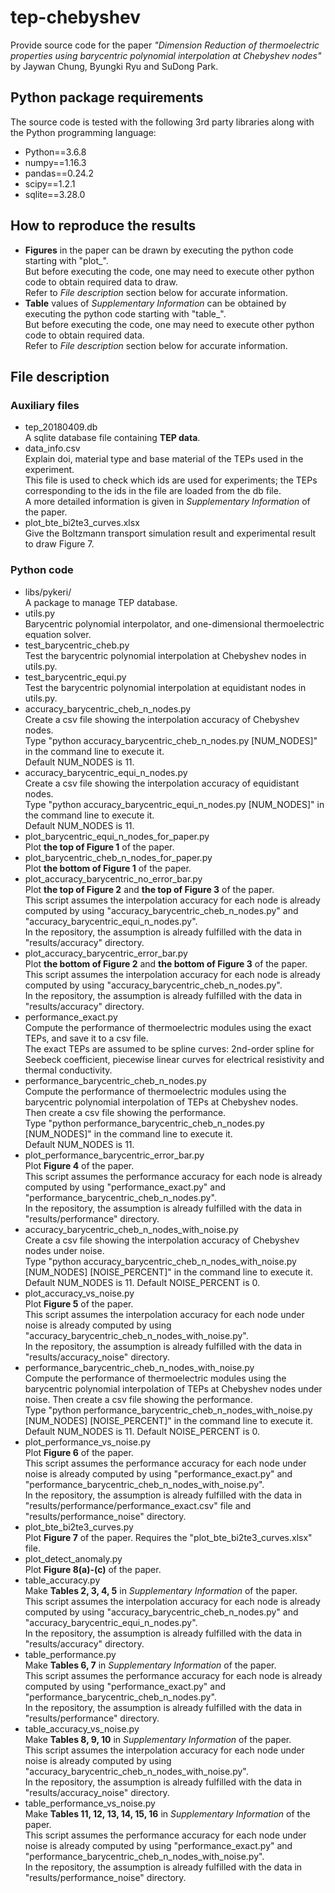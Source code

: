 # tep-chebyshev
Provide source code for the paper *"Dimension Reduction of thermoelectric properties using barycentric polynomial interpolation at Chebyshev nodes"* by Jaywan Chung, Byungki Ryu and SuDong Park.

## Python package requirements
The source code is tested with the following 3rd party libraries along with the Python programming language:
- Python==3.6.8
- numpy==1.16.3
- pandas==0.24.2
- scipy==1.2.1
- sqlite==3.28.0

## How to reproduce the results
- **Figures** in the paper can be drawn by executing the python code starting with "plot_".\
  But before executing the code, one may need to execute other python code to obtain required data to draw.\
  Refer to *File description* section below for accurate information.
- **Table** values of *Supplementary Information* can be obtained by executing the python code starting with "table_".\
  But before executing the code, one may need to execute other python code to obtain required data.\
  Refer to *File description* section below for accurate information.

## File description
### Auxiliary files
- tep_20180409.db\
  A sqlite database file containing **TEP data**.
- data_info.csv\
  Explain doi, material type and base material of the TEPs used in the experiment.\
  This file is used to check which ids are used for experiments; the TEPs corresponding to the ids in the file are loaded from the db file.\
  A more detailed information is given in *Supplementary Information* of the paper.
- plot_bte_bi2te3_curves.xlsx\
  Give the Boltzmann transport simulation result and experimental result to draw Figure 7.

### Python code
- libs/pykeri/\
	A package to manage TEP database.
- utils.py\
	Barycentric polynomial interpolator, and one-dimensional thermoelectric equation solver.
- test_barycentric_cheb.py\
	Test the barycentric polynomial interpolation at Chebyshev nodes in utils.py.
- test_barycentric_equi.py\
	Test the barycentric polynomial interpolation at equidistant nodes in utils.py.
- accuracy_barycentric_cheb_n_nodes.py\
	Create a csv file showing the interpolation accuracy of Chebyshev nodes.\
	Type "python accuracy_barycentric_cheb_n_nodes.py [NUM_NODES]" in the command line to execute it.\
	Default NUM_NODES is 11.
- accuracy_barycentric_equi_n_nodes.py\
	Create a csv file showing the interpolation accuracy of equidistant nodes.\
	Type "python accuracy_barycentric_equi_n_nodes.py [NUM_NODES]" in the command line to execute it.\
	Default NUM_NODES is 11.
- plot_barycentric_equi_n_nodes_for_paper.py\
	Plot **the top of Figure 1** of the paper.
- plot_barycentric_cheb_n_nodes_for_paper.py\
	Plot **the bottom of Figure 1** of the paper.
- plot_accuracy_barycentric_no_error_bar.py\
	Plot **the top of Figure 2** and **the top of Figure 3** of the paper.\
	This script assumes the interpolation accuracy for each node is already computed by using "accuracy_barycentric_cheb_n_nodes.py" and "accuracy_barycentric_equi_n_nodes.py".\
	In the repository, the assumption is already fulfilled with the data in "results/accuracy" directory.
- plot_accuracy_barycentric_error_bar.py\
	Plot **the bottom of Figure 2** and **the bottom of Figure 3** of the paper.\
	This script assumes the interpolation accuracy for each node is already computed by using "accuracy_barycentric_cheb_n_nodes.py".\
	In the repository, the assumption is already fulfilled with the data in "results/accuracy" directory.
- performance_exact.py\
	Compute the performance of thermoelectric modules using the exact TEPs, and save it to a csv file.\
	The exact TEPs are assumed to be spline curves: 2nd-order spline for Seebeck coefficient, piecewise linear curves for electrical resistivity and thermal conductivity.
- performance_barycentric_cheb_n_nodes.py\
	Compute the performance of thermoelectric modules using the barycentric polynomial interpolation of TEPs at Chebyshev nodes.\
	Then create a csv file showing the performance.\
	Type "python performance_barycentric_cheb_n_nodes.py \[NUM_NODES\]" in the command line to execute it.\
	Default NUM_NODES is 11.
- plot_performance_barycentric_error_bar.py\
	Plot **Figure 4** of the paper.\
	This script assumes the performance accuracy for each node is already computed by using "performance_exact.py" and "performance_barycentric_cheb_n_nodes.py".\
	In the repository, the assumption is already fulfilled with the data in "results/performance" directory.
- accuracy_barycentric_cheb_n_nodes_with_noise.py\
	Create a csv file showing the interpolation accuracy of Chebyshev nodes under noise.\
	Type "python accuracy_barycentric_cheb_n_nodes_with_noise.py \[NUM_NODES\] \[NOISE_PERCENT\]" in the command line to execute it.\
	Default NUM_NODES is 11. Default NOISE_PERCENT is 0.
- plot_accuracy_vs_noise.py\
	Plot **Figure 5** of the paper.\
	This script assumes the interpolation accuracy for each node under noise is already computed by using "accuracy_barycentric_cheb_n_nodes_with_noise.py".\
	In the repository, the assumption is already fulfilled with the data in "results/accuracy_noise" directory.
- performance_barycentric_cheb_n_nodes_with_noise.py\
	Compute the performance of thermoelectric modules using the barycentric polynomial interpolation of TEPs at Chebyshev nodes under noise. Then create a csv file showing the performance.\
	Type "python performance_barycentric_cheb_n_nodes_with_noise.py \[NUM_NODES\] \[NOISE_PERCENT\]" in the command line to execute it.
	Default NUM_NODES is 11. Default NOISE_PERCENT is 0.
- plot_performance_vs_noise.py\
	Plot **Figure 6** of the paper.\
	This script assumes the performance accuracy for each node under noise is already computed by using "performance_exact.py" and "performance_barycentric_cheb_n_nodes_with_noise.py".\
	In the repository, the assumption is already fulfilled with the data in "results/performance/performance_exact.csv" file and "results/performance_noise" directory.
- plot_bte_bi2te3_curves.py\
	Plot **Figure 7** of the paper.
	Requires the "plot_bte_bi2te3_curves.xlsx" file.
- plot_detect_anomaly.py\
	Plot **Figure 8(a)-(c)** of the paper.
- table_accuracy.py\
	Make **Tables 2, 3, 4, 5** in *Supplementary Information* of the paper.\
	This script assumes the interpolation accuracy for each node is already computed by using "accuracy_barycentric_cheb_n_nodes.py" and "accuracy_barycentric_equi_n_nodes.py".\
	In the repository, the assumption is already fulfilled with the data in "results/accuracy" directory.
- table_performance.py\
	Make **Tables 6, 7** in *Supplementary Information* of the paper.\
	This script assumes the performance accuracy for each node is already computed by using "performance_exact.py" and "performance_barycentric_cheb_n_nodes.py".\
	In the repository, the assumption is already fulfilled with the data in "results/performance" directory.
- table_accuracy_vs_noise.py\
	Make **Tables 8, 9, 10** in *Supplementary Information* of the paper.\
	This script assumes the interpolation accuracy for each node under noise is already computed by using "accuracy_barycentric_cheb_n_nodes_with_noise.py".\
	In the repository, the assumption is already fulfilled with the data in "results/accuracy_noise" directory.
- table_performance_vs_noise.py\
	Make **Tables 11, 12, 13, 14, 15, 16** in *Supplementary Information* of the paper.\
	This script assumes the performance accuracy for each node under noise is already computed by using "performance_exact.py" and "performance_barycentric_cheb_n_nodes_with_noise.py".\
	In the repository, the assumption is already fulfilled with the data in "results/performance_noise" directory.
